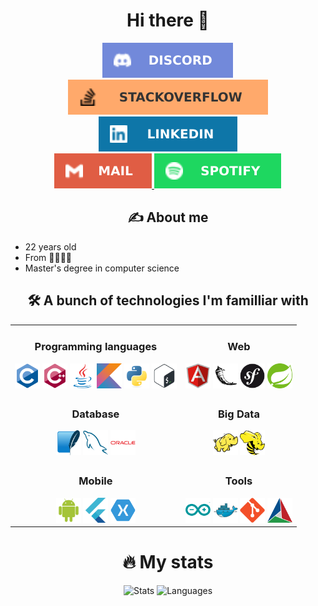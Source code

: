 <div id="header" align="center">
    <h1 align="center"> Hi there 👋 </h1>
</div>
<div id="badges" align="center">
    <a href="https://discordapp.com/users/192709241855803392">
        <img src="Icons/Social/discord.svg" alt="Discord"/>
    </a>
    <a href="https://stackoverflow.com/users/11448458">
        <img src="Icons/Social/stackoverflow.svg" alt="StackOverflow"/>
    </a>
    <a href="https://www.linkedin.com/in/ladislaswalcak/">
        <img src="Icons/Social/linkedin.svg" alt="LinkedIn"/>
    </a>
    <br>
    <a href="mailto:walcak.ladislas@gmail.com">
        <img src="Icons/Social/mail.svg" alt="Mail" />
    </a>
    <a href="https://open.spotify.com/user/darkycrok">
        <img src="Icons/Social/spotify.svg" alt="Spotify" />
    </a>
</div>
<div id="about">
    <h2 align="center"> ✍️ About me </h2>
    <ul>
        <li> 22 years old </li>
        <li> From 🥐🇫🇷🥖 </li>
        <li> Master's degree in computer science </li>
    </ul>
</div>
<h2 align="center"> 🛠️ A bunch of technologies I'm familliar with </h2>
<table align="center">
    <tr>
        <td>
            <div align="center">
                <h3> Programming languages </h3>
                <img src="Icons/DevIcon/c.svg" width=40 height=40>
                <img src="Icons/DevIcon/cpp.svg" width=40 height=40>
                <img src="Icons/DevIcon/java.svg" width=40 height=40>
                <img src="Icons/DevIcon/kotlin.svg" width=40 height=40>
                <img src="Icons/DevIcon/python.svg" width=40 height=40>
                <img src="Icons/DevIcon/bash.svg" width=40 height=40>
            </div>
        </td>
        <td>
            <div align="center">
                <h3> Web </h3>
                <img src="Icons/DevIcon/angularjs.svg" width=40 height=40>
                <img src="Icons/DevIcon/flask.svg" width=40 height=40>
                <img src="Icons/DevIcon/symfony.svg" width=40 height=40>
                <img src="Icons/DevIcon/spring.svg" width=40 height=40>
            </div>
        </td>
    </tr>
    <tr>
        <td>
            <div align="center">
                <h3> Database </h3>
                <img src="Icons/DevIcon/sqlite.svg" width=40 height=40>
                <img src="Icons/DevIcon/mysql.svg" width=40 height=40>
                <img src="Icons/DevIcon/oracle.svg" width=40 height=40>
            </div>
        </td>
        <td>
            <div align="center">
                <h3> Big Data </h3>            
                <img src="Icons/DevIcon/pig.svg" width=40 height=40>
                <img src="Icons/DevIcon/hive.svg" width=40 height=40>
            </div>
        </td>
    </tr>
    <tr>
        <td>  
            <div align="center">
                <h3> Mobile </h3>
                <img src="Icons/DevIcon/android.svg" width=40 height=40>
                <img src="Icons/DevIcon/flutter.svg" width=40 height=40>
                <img src="Icons/DevIcon/xamarin.svg" width=40 height=40>
            </div>
        </td>
        <td>
            <div align="center">
                <h3> Tools </h3>
                <img src="Icons/DevIcon/arduino.svg" width=40 height=40>
                <img src="Icons/DevIcon/docker.svg" width=40 height=40>
                <img src="Icons/DevIcon/git.svg" width=40 height=40>
                <img src="Icons/DevIcon/cmake.svg" width=40 height=40>
            </div>
        </td>
    </tr>
</table>
<h1 align="center"> 🔥 My stats </h1>
<div id="stats" align="center">
    <img src="https://github-readme-stats.vercel.app/api?username=ladislus&show_icons=true&theme=radical&count_private=true&hide=contribs" alt="Stats"/>
    <img src="https://github-readme-stats.vercel.app/api/top-langs/?username=ladislus&layout=compact&hide=html,css&langs_count=5&theme=radical" alt="Languages"/>
</div>